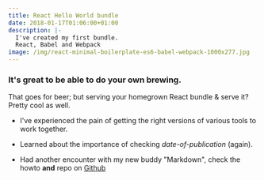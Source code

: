 ```yaml
---
title: React Hello World bundle
date: 2018-01-17T01:06:00+01:00
description: |-
  I've created my first bundle.
  React, Babel and Webpack
image: /img/react-minimal-boilerplate-es6-babel-webpack-1000x277.jpg
---
```

### It's great to be able to do your own brewing.

That goes for beer; but serving your homegrown React bundle & serve it? 
Pretty cool as well.

* I've experienced the pain of getting the right versions of various tools to work together.

* Learned about the importance of checking _date-of-publication_ (again).

* Had another encounter with my new buddy "Markdown", check the howto **and** repo on [Github](https://github.com/ReinierC/hello-world-react)
